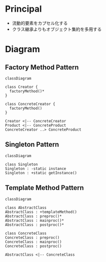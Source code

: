 # Principal

- 流動的要素をカプセル化する
- クラス継承よりもオブジェクト集約を多用する

# Diagram

## Factory Method Pattern

```mermaid
classDiagram

class Creator {
  factoryMethod()*
}

class ConcreteCreator {
  factoryMethod()
}

Creator <|-- ConcreteCreator
Product <|-- ConcreteProduct
ConcreteCreator ..> ConcreteProduct
```

## Singleton Pattern

```mermaid
classDiagram

class Singleton
Singleton : -static instance
Singleton : +static getInstance()
```

## Template Method Pattern

```mermaid
classDiagram

class AbstractClass
AbstractClass : +templateMethod()
AbstractClass : preproc()*
AbstractClass : mainproc()*
AbstractClass : postproc()*

class ConcreteClass
ConcreteClass : preproc()
ConcreteClass : mainproc()
ConcreteClass : postproc()

AbstractClass <|-- ConcreteClass
```
